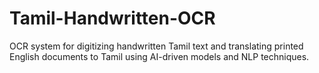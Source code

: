 # Tamil-Handwritten-OCR
OCR system for digitizing handwritten Tamil text and translating printed English documents to Tamil using AI-driven models and NLP techniques.
